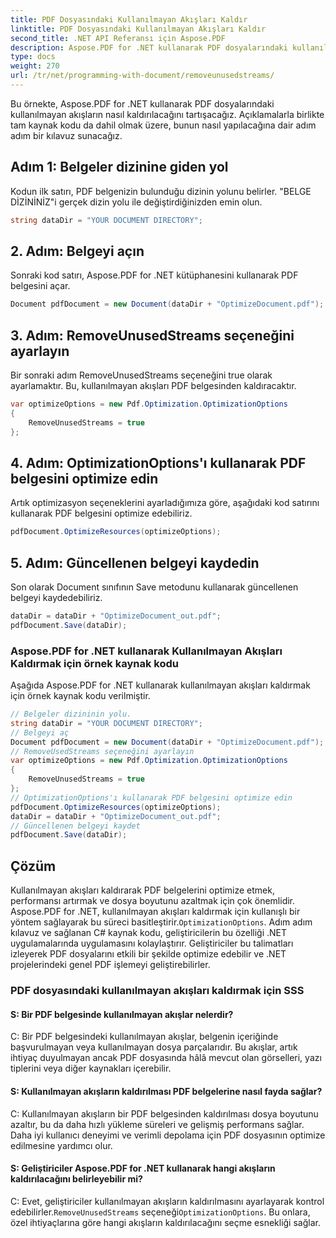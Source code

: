 ```yaml
---
title: PDF Dosyasındaki Kullanılmayan Akışları Kaldır
linktitle: PDF Dosyasındaki Kullanılmayan Akışları Kaldır
second_title: .NET API Referansı için Aspose.PDF
description: Aspose.PDF for .NET kullanarak PDF dosyalarındaki kullanılmayan akışları nasıl kaldıracağınızı öğrenin. Adım adım kılavuzumuz.
type: docs
weight: 270
url: /tr/net/programming-with-document/removeunusedstreams/
---
```

Bu örnekte, Aspose.PDF for .NET kullanarak PDF dosyalarındaki kullanılmayan akışların nasıl kaldırılacağını tartışacağız. Açıklamalarla birlikte tam kaynak kodu da dahil olmak üzere, bunun nasıl yapılacağına dair adım adım bir kılavuz sunacağız.

## Adım 1: Belgeler dizinine giden yol

Kodun ilk satırı, PDF belgenizin bulunduğu dizinin yolunu belirler. "BELGE DİZİNİNİZ"i gerçek dizin yolu ile değiştirdiğinizden emin olun.

```csharp
string dataDir = "YOUR DOCUMENT DIRECTORY";
```

## 2. Adım: Belgeyi açın

Sonraki kod satırı, Aspose.PDF for .NET kütüphanesini kullanarak PDF belgesini açar.

```csharp
Document pdfDocument = new Document(dataDir + "OptimizeDocument.pdf");
```

## 3. Adım: RemoveUnusedStreams seçeneğini ayarlayın

Bir sonraki adım RemoveUnusedStreams seçeneğini true olarak ayarlamaktır. Bu, kullanılmayan akışları PDF belgesinden kaldıracaktır.

```csharp
var optimizeOptions = new Pdf.Optimization.OptimizationOptions
{
	RemoveUnusedStreams = true
};
```

## 4. Adım: OptimizationOptions'ı kullanarak PDF belgesini optimize edin

Artık optimizasyon seçeneklerini ayarladığımıza göre, aşağıdaki kod satırını kullanarak PDF belgesini optimize edebiliriz.

```csharp
pdfDocument.OptimizeResources(optimizeOptions);
```

## 5. Adım: Güncellenen belgeyi kaydedin

Son olarak Document sınıfının Save metodunu kullanarak güncellenen belgeyi kaydedebiliriz.

```csharp
dataDir = dataDir + "OptimizeDocument_out.pdf";
pdfDocument.Save(dataDir);
```

### Aspose.PDF for .NET kullanarak Kullanılmayan Akışları Kaldırmak için örnek kaynak kodu

Aşağıda Aspose.PDF for .NET kullanarak kullanılmayan akışları kaldırmak için örnek kaynak kodu verilmiştir.

```csharp
// Belgeler dizininin yolu.
string dataDir = "YOUR DOCUMENT DIRECTORY";
// Belgeyi aç
Document pdfDocument = new Document(dataDir + "OptimizeDocument.pdf");
// RemoveUsedStreams seçeneğini ayarlayın
var optimizeOptions = new Pdf.Optimization.OptimizationOptions
{
	RemoveUnusedStreams = true
};
// OptimizationOptions'ı kullanarak PDF belgesini optimize edin
pdfDocument.OptimizeResources(optimizeOptions);
dataDir = dataDir + "OptimizeDocument_out.pdf";
// Güncellenen belgeyi kaydet
pdfDocument.Save(dataDir);
```

## Çözüm

 Kullanılmayan akışları kaldırarak PDF belgelerini optimize etmek, performansı artırmak ve dosya boyutunu azaltmak için çok önemlidir. Aspose.PDF for .NET, kullanılmayan akışları kaldırmak için kullanışlı bir yöntem sağlayarak bu süreci basitleştirir.`OptimizationOptions`. Adım adım kılavuz ve sağlanan C# kaynak kodu, geliştiricilerin bu özelliği .NET uygulamalarında uygulamasını kolaylaştırır. Geliştiriciler bu talimatları izleyerek PDF dosyalarını etkili bir şekilde optimize edebilir ve .NET projelerindeki genel PDF işlemeyi geliştirebilirler.

### PDF dosyasındaki kullanılmayan akışları kaldırmak için SSS

#### S: Bir PDF belgesinde kullanılmayan akışlar nelerdir?

C: Bir PDF belgesindeki kullanılmayan akışlar, belgenin içeriğinde başvurulmayan veya kullanılmayan dosya parçalarıdır. Bu akışlar, artık ihtiyaç duyulmayan ancak PDF dosyasında hâlâ mevcut olan görselleri, yazı tiplerini veya diğer kaynakları içerebilir.

#### S: Kullanılmayan akışların kaldırılması PDF belgelerine nasıl fayda sağlar?

C: Kullanılmayan akışların bir PDF belgesinden kaldırılması dosya boyutunu azaltır, bu da daha hızlı yükleme süreleri ve gelişmiş performans sağlar. Daha iyi kullanıcı deneyimi ve verimli depolama için PDF dosyasının optimize edilmesine yardımcı olur.

#### S: Geliştiriciler Aspose.PDF for .NET kullanarak hangi akışların kaldırılacağını belirleyebilir mi?

 C: Evet, geliştiriciler kullanılmayan akışların kaldırılmasını ayarlayarak kontrol edebilirler.`RemoveUnusedStreams` seçeneği`OptimizationOptions`. Bu onlara, özel ihtiyaçlarına göre hangi akışların kaldırılacağını seçme esnekliği sağlar.